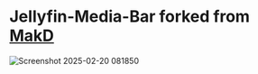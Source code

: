 # Jellyfin-Media-Bar forked from [MakD](https://github.com/MakD/Jellyfin-Media-Bar)

![Screenshot 2025-02-20 081850](https://github.com/user-attachments/assets/1f5a9116-c8b5-4423-a676-32f361f4709d)
